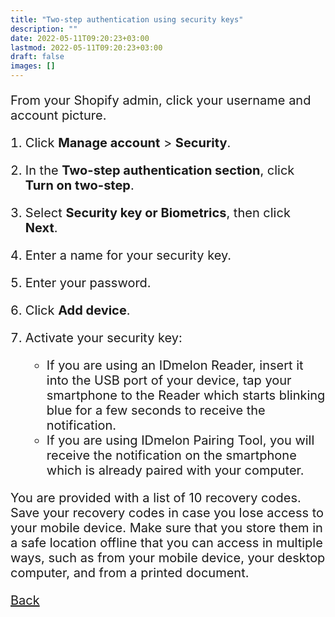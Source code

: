 ```yaml
---
title: "Two-step authentication using security keys"
description: ""
date: 2022-05-11T09:20:23+03:00
lastmod: 2022-05-11T09:20:23+03:00
draft: false
images: []
---
```


From your Shopify admin, click your username and account picture.

1. Click **Manage account** > **Security**.
2. In the **Two-step authentication section**, click **Turn on two-step**.
3. Select **Security key or Biometrics**, then click **Next**.
4. Enter a name for your security key.
5. Enter your password.
6. Click **Add device**.
7. Activate your security key:

    - If you are using an IDmelon Reader, insert it into the USB port of your device, tap your smartphone to the Reader which starts blinking blue for a few seconds to receive the notification.
    - If you are using IDmelon Pairing Tool, you will receive the notification on the smartphone which is already paired with your computer.

You are provided with a list of 10 recovery codes. Save your recovery codes in case you lose access to your mobile device. Make sure that you store them in a safe location offline that you can access in multiple ways, such as from your mobile device, your desktop computer, and from a printed document.

<a id="back" role="button" class="btn btn-primary btn-lg d-block mb-3" href="//pages/whichplatform/index.html">Back</a>

<style>

@media (max-width: 480px) {.navbar, .footer { display: none; }}
h1{
    color : #4395ec;
}
p{
    font-size:20px;
}
li{
    font-size:20px;
}
</style>
